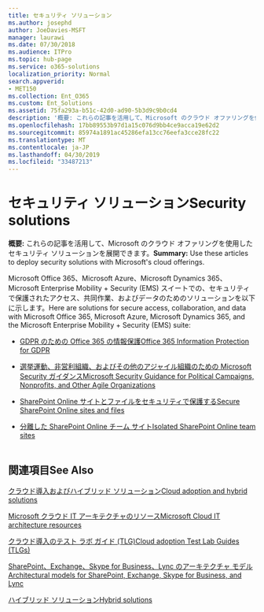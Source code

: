 ```yaml
---
title: セキュリティ ソリューション
ms.author: josephd
author: JoeDavies-MSFT
manager: laurawi
ms.date: 07/30/2018
ms.audience: ITPro
ms.topic: hub-page
ms.service: o365-solutions
localization_priority: Normal
search.appverid:
- MET150
ms.collection: Ent_O365
ms.custom: Ent_Solutions
ms.assetid: 75fa293a-b51c-42d0-ad90-5b3d9c9b0cd4
description: '概要: これらの記事を活用して、Microsoft のクラウド オファリングを使用したセキュリティ ソリューションを展開できます。'
ms.openlocfilehash: 17bb89553b97d1a15c076d9bb4ce9acca19e62d2
ms.sourcegitcommit: 85974a1891ac45286efa13cc76eefa3cce28fc22
ms.translationtype: MT
ms.contentlocale: ja-JP
ms.lasthandoff: 04/30/2019
ms.locfileid: "33487213"
---
```

# <a name="security-solutions"></a><span data-ttu-id="5c434-103">セキュリティ ソリューション</span><span class="sxs-lookup"><span data-stu-id="5c434-103">Security solutions</span></span>

 <span data-ttu-id="5c434-104">**概要:** これらの記事を活用して、Microsoft のクラウド オファリングを使用したセキュリティ ソリューションを展開できます。</span><span class="sxs-lookup"><span data-stu-id="5c434-104">**Summary:** Use these articles to deploy security solutions with Microsoft's cloud offerings.</span></span>
  
<span data-ttu-id="5c434-105">Microsoft Office 365、Microsoft Azure、Microsoft Dynamics 365、Microsoft Enterprise Mobility + Security (EMS) スイートでの、セキュリティで保護されたアクセス、共同作業、およびデータのためのソリューションを以下に示します。</span><span class="sxs-lookup"><span data-stu-id="5c434-105">Here are solutions for secure access, collaboration, and data with Microsoft Office 365, Microsoft Azure, Microsoft Dynamics 365, and the Microsoft Enterprise Mobility + Security (EMS) suite:</span></span>

- [<span data-ttu-id="5c434-106">GDPR のための Office 365 の情報保護</span><span class="sxs-lookup"><span data-stu-id="5c434-106">Office 365 Information Protection for GDPR</span></span>](office-365-information-protection-for-gdpr.md)
  
- [<span data-ttu-id="5c434-107">選挙運動、非営利組織、およびその他のアジャイル組織のための Microsoft Security ガイダンス</span><span class="sxs-lookup"><span data-stu-id="5c434-107">Microsoft Security Guidance for Political Campaigns, Nonprofits, and Other Agile Organizations</span></span>](microsoft-security-guidance-for-political-campaigns-nonprofits-and-other-agile-o.md)
    
- [<span data-ttu-id="5c434-108">SharePoint Online サイトとファイルをセキュリティで保護する</span><span class="sxs-lookup"><span data-stu-id="5c434-108">Secure SharePoint Online sites and files</span></span>](secure-sharepoint-online-sites-and-files.md)
    
- [<span data-ttu-id="5c434-109">分離した SharePoint Online チーム サイト</span><span class="sxs-lookup"><span data-stu-id="5c434-109">Isolated SharePoint Online team sites</span></span>](isolated-sharepoint-online-team-sites.md)
<br/><br/>
    
## <a name="see-also"></a><span data-ttu-id="5c434-110">関連項目</span><span class="sxs-lookup"><span data-stu-id="5c434-110">See Also</span></span>

[<span data-ttu-id="5c434-111">クラウド導入およびハイブリッド ソリューション</span><span class="sxs-lookup"><span data-stu-id="5c434-111">Cloud adoption and hybrid solutions</span></span>](cloud-adoption-and-hybrid-solutions.md)
  
[<span data-ttu-id="5c434-112">Microsoft クラウド IT アーキテクチャのリソース</span><span class="sxs-lookup"><span data-stu-id="5c434-112">Microsoft Cloud IT architecture resources</span></span>](microsoft-cloud-it-architecture-resources.md)
  
[<span data-ttu-id="5c434-113">クラウド導入のテスト ラボ ガイド (TLG)</span><span class="sxs-lookup"><span data-stu-id="5c434-113">Cloud adoption Test Lab Guides (TLGs)</span></span>](cloud-adoption-test-lab-guides-tlgs.md)
  
[<span data-ttu-id="5c434-114">SharePoint、Exchange、Skype for Business、Lync のアーキテクチャ モデル</span><span class="sxs-lookup"><span data-stu-id="5c434-114">Architectural models for SharePoint, Exchange, Skype for Business, and Lync</span></span>](architectural-models-for-sharepoint-exchange-skype-for-business-and-lync.md)
  
[<span data-ttu-id="5c434-115">ハイブリッド ソリューション</span><span class="sxs-lookup"><span data-stu-id="5c434-115">Hybrid solutions</span></span>](hybrid-solutions.md)


